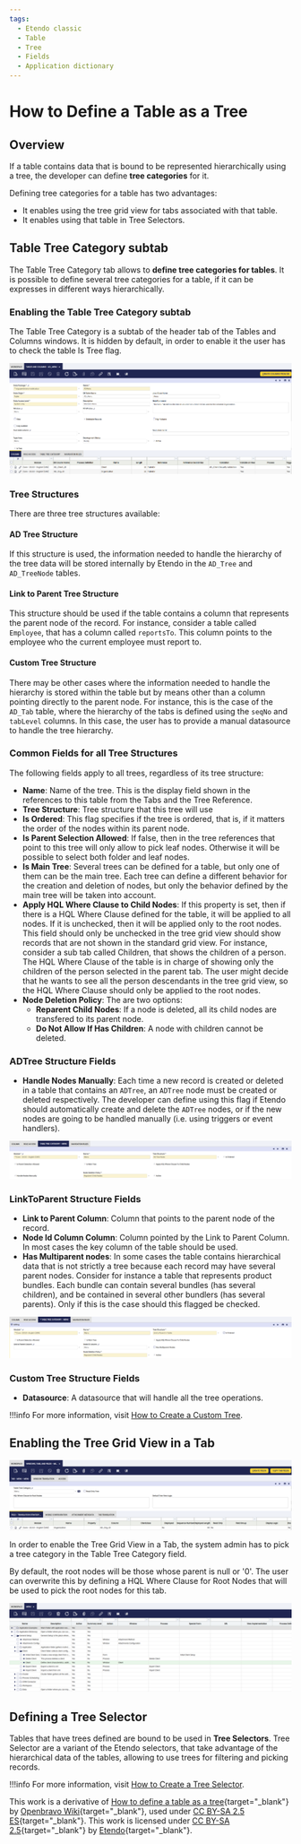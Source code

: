 ```yaml
---
tags:
  - Etendo classic
  - Table
  - Tree
  - Fields
  - Application dictionary
---
```


# How to Define a Table as a Tree

## Overview

If a table contains data that is bound to be represented hierarchically using a tree, the developer can define **tree categories** for it.

Defining tree categories for a table has two advantages:

  * It enables using the tree grid view for tabs associated with that table.
  * It enables using that table in Tree Selectors.

## Table Tree Category subtab

The Table Tree Category tab allows to **define tree categories for tables**. It is possible to define several tree categories for a table, if it can be expresses in different ways hierarchically.

### Enabling the Table Tree Category subtab

The Table Tree Category is a subtab of the header tab of the Tables and Columns windows. It is hidden by default, in order to enable it the user has to check the table Is Tree flag.

![](../../../assets/developer-guide/etendo-classic/how-to-guides/How_to_Define_a_Table_as_a_Tree-1.png)

### Tree Structures

There are three tree structures available:

#### AD Tree Structure

If this structure is used, the information needed to handle the hierarchy of the tree data will be stored internally by Etendo in the `AD_Tree` and `AD_TreeNode` tables.

#### Link to Parent Tree Structure

This structure should be used if the table contains a column that represents the parent node of the record. For instance, consider a table called `Employee`, that has a column called `reportsTo`. This column points to the employee who the current employee must report to.

#### Custom Tree Structure

There may be other cases where the information needed to handle the hierarchy is stored within the table but by means other than a column pointing directly to the parent node. For instance, this is the case of the `AD_Tab` table, where the hierarchy of the tabs is defined using the `seqNo` and `tabLevel` columns. In this case, the user has to provide a manual datasource to handle the tree hierarchy.

### Common Fields for all Tree Structures

The following fields apply to all trees, regardless of its tree structure:

  * **Name**: Name of the tree. This is the display field shown in the references to this table from the Tabs and the Tree Reference.
  * **Tree Structure**: Tree structure that this tree will use
  * **Is Ordered**: This flag specifies if the tree is ordered, that is, if it matters the order of the nodes within its parent node.
  * **Is Parent Selection Allowed**: If false, then in the tree references that point to this tree will only allow to pick leaf nodes. Otherwise it will be possible to select both folder and leaf nodes.
  * **Is Main Tree**: Several trees can be defined for a table, but only one of them can be the main tree. Each tree can define a different behavior for the creation and deletion of nodes, but only the behavior defined by the main tree will be taken into account.
  * **Apply HQL Where Clause to Child Nodes**: If this property is set, then if there is a HQL Where Clause defined for the table, it will be applied to all nodes. If it is unchecked, then it will be applied only to the root nodes. This field should only be unchecked in the tree grid view should show records that are not shown in the standard grid view. For instance, consider a sub tab called Children, that shows the children of a person. The HQL Where Clause of the table is in charge of showing only the children of the person selected in the parent tab. The user might decide that he wants to see all the person descendants in the tree grid view, so the HQL Where Clause should only be applied to the root nodes.
  * **Node Deletion Policy**: The are two options:
    * **Reparent Child Nodes**: If a node is deleted, all its child nodes are transfered to its parent node.
    * **Do Not Allow If Has Children**: A node with children cannot be deleted.

### ADTree Structure Fields

  * **Handle Nodes Manually**: Each time a new record is created or deleted in a table that contains an `ADTree`, an `ADTree` node must be created or deleted respectively. The developer can define using this flag if Etendo should automatically create and delete the `ADTree` nodes, or if the new nodes are going to be handled manually (i.e. using triggers or event handlers).

![](../../../assets/developer-guide/etendo-classic/how-to-guides/How_to_Define_a_Table_as_a_Tree-2.png)

### LinkToParent Structure Fields

  * **Link to Parent Column**: Column that points to the parent node of the record.
  * **Node Id Column Column**: Column pointed by the Link to Parent Column. In most cases the key column of the table should be used.
  * **Has Multiparent nodes**: In some cases the table contains hierarchical data that is not strictly a tree because each record may have several parent nodes. Consider for instance a table that represents product bundles. Each bundle can contain several bundles (has several children), and be contained in several other bundlers (has several parents). Only if this is the case should this flagged be checked.

![](../../../assets/developer-guide/etendo-classic/how-to-guides/How_to_Define_a_Table_as_a_Tree-3.png)

### Custom Tree Structure Fields

  * **Datasource**: A datasource that will handle all the tree operations. 
  
!!!info
    For more information, visit [How to Create a Custom Tree](../how-to-guides/How_to_Create_a_Custom_Tree.md).

## Enabling the Tree Grid View in a Tab

![](../../../assets/developer-guide/etendo-classic/how-to-guides/How_to_Define_a_Table_as_a_Tree-4.png)

In order to enable the Tree Grid View in a Tab, the system admin has to pick a tree category in the Table Tree Category field.

By default, the root nodes will be those whose parent is null or '0'. The user can overwrite this by defining a HQL Where Clause for Root Nodes that will be used to pick the root nodes for this tab.

![](../../../assets/developer-guide/etendo-classic/how-to-guides/How_to_Define_a_Table_as_a_Tree-5.png)

## Defining a Tree Selector

Tables that have trees defined are bound to be used in **Tree Selectors**. Tree Selector are a variant of the Etendo selectors, that take advantage of the hierarchical data of the tables, allowing to use trees for filtering and picking records.

!!!info
    For more information, visit [How to Create a Tree Selector](../../etendo-classic/how-to-guides/How_to_Create_a_Tree_Selector.md). 

This work is a derivative of [How to define a table as a tree](https://wiki.openbravo.com/wiki/How_to_Define_a_Table_as_a_Tree){target="\_blank"} by [Openbravo Wiki](http://wiki.openbravo.com/wiki/Welcome_to_Openbravo){target="\_blank"}, used under [CC BY-SA 2.5 ES](https://creativecommons.org/licenses/by-sa/2.5/es/){target="\_blank"}. This work is licensed under [CC BY-SA 2.5](https://creativecommons.org/licenses/by-sa/2.5/){target="\_blank"} by [Etendo](https://etendo.software){target="\_blank"}.